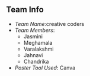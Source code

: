 ## Team Info

- *Team Name*:creative coders 
- *Team Members*:
  - Jasmini
  - Meghamala
  - Varalakshmi
  - Jahnavi
  - Chandrika
- *Poster Tool Used*: Canva
